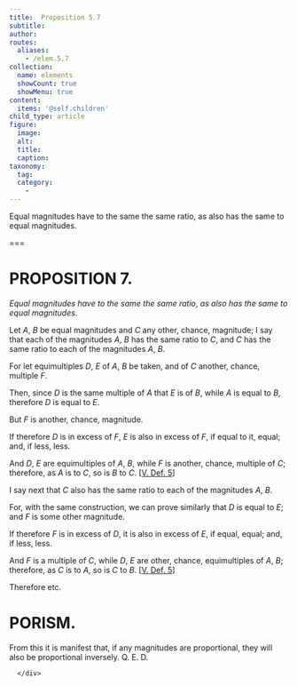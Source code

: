 ```yaml
---
title:  Proposition 5.7
subtitle: 
author:
routes:
  aliases:
    - /elem.5.7
collection:
  name: elements
  showCount: true
  showMenu: true
content:
  items: '@self.children'
child_type: article
figure:
  image:
  alt:
  title:
  caption:
taxonomy:
  tag:
  category:
    - 
---
```


<p><emph>Equal magnitudes have to the same the same ratio</emph>, <emph>as also has the same to equal magnitudes</emph>. </p>

===

<h1>PROPOSITION 7.</h1>
<p><em>Equal magnitudes have to the same the same ratio</em>, <em>as also has the same to equal magnitudes</em>. </p>

<p>Let <em>A</em>, <em>B</em> be equal magnitudes and <em>C</em> any other, chance, magnitude; I say that each of the magnitudes <em>A</em>, <em>B</em> has the same ratio to <em>C</em>, and <em>C</em> has the same ratio to each of the magnitudes <em>A</em>, <em>B</em>. 
      </p>

<p>For let equimultiples <em>D</em>, <em>E</em> of <em>A</em>, <em>B</em> be taken, and of <em>C</em> another, chance, multiple <em>F</em>. </p>

<p>Then, since <em>D</em> is the same multiple of <em>A</em> that <em>E</em> is of <em>B</em>, while <em>A</em> is equal to <em>B</em>, <span class="center">therefore <em>D</em> is equal to <em>E</em>.</span>
      </p>

<p>But <em>F</em> is another, chance, magnitude. <pb n="149"/></p>

<p>If therefore <em>D</em> is in excess of <em>F</em>, <em>E</em> is also in excess of <em>F</em>, if equal to it, equal; and, if less, less. </p>

<p>And <em>D</em>, <em>E</em> are equimultiples of <em>A</em>, <em>B</em>, while <em>F</em> is another, chance, multiple of <em>C</em>; <span class="center">therefore, as <em>A</em> is to <em>C</em>, so is <em>B</em> to <em>C</em>. [<a href="/elem.5.def.5">V. Def. 5</a>]</span>
      </p>

<p>I say next that <em>C</em> also has the same ratio to each of the magnitudes <em>A</em>, <em>B</em>. </p>

<p>For, with the same construction, we can prove similarly that <em>D</em> is equal to <em>E</em>; and <em>F</em> is some other magnitude. </p>

<p>If therefore <em>F</em> is in excess of <em>D</em>, it is also in excess of <em>E</em>, if equal, equal; and, if less, less. </p>

<p>And <em>F</em> is a multiple of <em>C</em>, while <em>D</em>, <em>E</em> are other, chance, equimultiples of <em>A</em>, <em>B</em>; <span class="center">therefore, as <em>C</em> is to <em>A</em>, so is <em>C</em> to <em>B</em>. [<a href="/elem.5.def.5">V. Def. 5</a>]</span>
      </p>

<p>Therefore etc. </p>
<div id="elem.5.7.p.1" class="porism">
       <h1>PORISM.</h1>
       
<p>From this it is manifest that, if any magnitudes are proportional, they will also be proportional inversely. Q. E. D.</p>

      </div>
